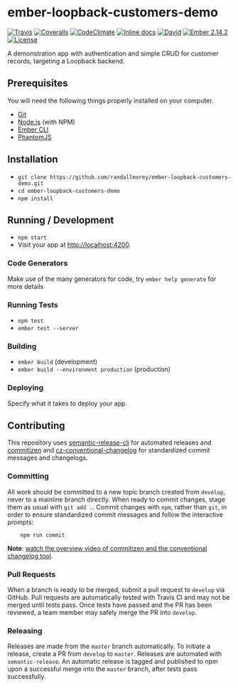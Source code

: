 # ember-loopback-customers-demo

[![Travis](https://img.shields.io/travis/randallmorey/ember-loopback-customers-demo.svg?style=flat-square)](https://travis-ci.org/randallmorey/ember-loopback-customers-demo)
[![Coveralls](https://img.shields.io/coveralls/randallmorey/ember-loopback-customers-demo.svg?style=flat-square)](https://coveralls.io/github/randallmorey/ember-loopback-customers-demo)
[![CodeClimate](https://img.shields.io/codeclimate/github/randallmorey/ember-loopback-customers-demo.svg?style=flat-square)](https://codeclimate.com/github/randallmorey/ember-loopback-customers-demo)
[![Inline docs](https://inch-ci.org/github/randallmorey/ember-loopback-customers-demo.svg?branch=master&style=flat-square)](http://inch-ci.org/github/randallmorey/ember-loopback-customers-demo)
[![David](https://img.shields.io/david/dev/randallmorey/ember-loopback-customers-demo.svg?style=flat-square)](https://github.com/randallmorey/ember-loopback-customers-demo)
[![Ember 2.14.2](https://img.shields.io/badge/ember-2.14.2-blue.svg?style=flat-square)](https://github.com/ember-cli/ember-cli/tree/v2.14.2)
[![License](https://img.shields.io/npm/l/ember-loopback-customers-demo.svg?style=flat-square)](https://github.com/randallmorey/ember-loopback-customers-demo/blob/master/LICENSE)

A demonstration app with authentication and simple CRUD for customer records, targeting a Loopback backend.


## Prerequisites

You will need the following things properly installed on your computer.

* [Git](https://git-scm.com/)
* [Node.js](https://nodejs.org/) (with NPM)
* [Ember CLI](https://ember-cli.com/)
* [PhantomJS](http://phantomjs.org/)


## Installation

* `git clone https://github.com/randallmorey/ember-loopback-customers-demo.git`
* `cd ember-loopback-customers-demo`
* `npm install`


## Running / Development

* `npm start`
* Visit your app at [http://localhost:4200](http://localhost:4200).


### Code Generators

Make use of the many generators for code, try `ember help generate` for more details


### Running Tests

* `npm test`
* `ember test --server`


### Building

* `ember build` (development)
* `ember build --environment production` (production)


### Deploying

Specify what it takes to deploy your app.


## Contributing

This repository uses [semantic-release-cli][semantic-release-cli] for automated
releases and [commitizen][commitizen] and
[cz-conventional-changelog][cz-conventional-changelog] for standardized commit
messages and changelogs.


### Committing

All work should be committed to a new topic branch created from `develop`, never
to a mainline branch directly.  When ready to commit changes, stage them as
usual with `git add .`.  Commit changes with `npm`, rather than `git`, in order
to ensure standardized commit messages and follow the interactive prompts:

		npm run commit

**Note**:  [watch the overview video of commitizen and the conventional changelog tool][commitizen-video].

[semantic-release-cli]: https://www.npmjs.com/package/semantic-release-cli
[commitizen]: https://www.npmjs.com/package/commitizen
[cz-conventional-changelog]: https://www.npmjs.com/package/cz-conventional-changelog
[commitizen-video]: https://egghead.io/lessons/javascript-how-to-write-a-javascript-library-committing-a-new-feature-with-commitizen


### Pull Requests

When a branch is ready to be merged, submit a pull request to `develop` via
GitHub.  Pull requests are automatically tested with Travis CI and may not be
merged until tests pass.  Once tests have passed and the PR has been reviewed,
a team member may safely merge the PR into `develop`.


### Releasing

Releases are made from the `master` branch automatically.  To initiate a
release, create a PR from `develop` to `master`.  Releases are automated with
`semantic-release`.  An automatic release is tagged and published to npm upon a
successful merge into the `master` branch, after tests pass successfully.
